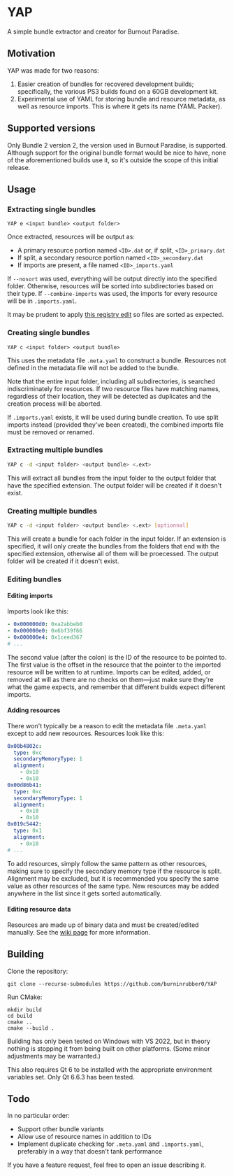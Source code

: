 # YAP
A simple bundle extractor and creator for Burnout Paradise.

## Motivation
YAP was made for two reasons:
1. Easier creation of bundles for recovered development builds; specifically, the various PS3 builds found on a 60GB development kit.
2. Experimental use of YAML for storing bundle and resource metadata, as well as resource imports. This is where it gets its name (YAML Packer).

## Supported versions
Only Bundle 2 version 2, the version used in Burnout Paradise, is supported. Although support for the original bundle format would be nice to have, none of the aforementioned builds use it, so it's outside the scope of this initial release.

## Usage
### Extracting single bundles
```
YAP e <input bundle> <output folder>
```

Once extracted, resources will be output as:
* A primary resource portion named `<ID>.dat` or, if split, `<ID>_primary.dat`
* If split, a secondary resource portion named `<ID>_secondary.dat`
* If imports are present, a file named `<ID>_imports.yaml`

If `--nosort` was used, everything will be output directly into the specified folder. Otherwise, resources will be sorted into subdirectories based on their type.
If `--combine-imports` was used, the imports for every resource will be in `.imports.yaml`.

It may be prudent to apply [this registry edit](https://superuser.com/a/1765437) so files are sorted as expected.

### Creating single bundles
```
YAP c <input folder> <output bundle>
```

This uses the metadata file `.meta.yaml` to construct a bundle. Resources not defined in the metadata file will not be added to the bundle.

Note that the entire input folder, including all subdirectories, is searched indiscriminately for resources. If two resource files have matching names, regardless of their location, they will be detected as duplicates and the creation process will be aborted.

If `.imports.yaml` exists, it will be used during bundle creation. To use split imports instead (provided they've been created), the combined imports file must be removed or renamed.

### Extracting multiple bundles
```bash
YAP c -d <input folder> <output bundle> <.ext>
```
This will extract all bundles from the input folder to the output folder that have the specified extension. The output folder will be created if it doesn't exist.

### Creating multiple bundles
```bash
YAP c -d <input folder> <output bundle> <.ext> [optionnal]
```
This will create a bundle for each folder in the input folder. If an extension is specified, it will only create the bundles from the folders that end with the specified extension, otherwise all of them will be proecessed. The output folder will be created if it doesn't exist.

### Editing bundles
#### Editing imports
Imports look like this:
```yaml
- 0x000000d0: 0xa2abbeb0
- 0x000000e0: 0x6bf39f66
- 0x000000e4: 0x1ceed367
# ...
```

The second value (after the colon) is the ID of the resource to be pointed to. The first value is the offset in the resource that the pointer to the imported resource will be written to at runtime. Imports can be edited, added, or removed at will as there are no checks on them—just make sure they're what the game expects, and remember that different builds expect different imports.

#### Adding resources
There won't typically be a reason to edit the metadata file `.meta.yaml` except to add new resources. Resources look like this:
```yaml
0x00b4802c:
  type: 0xc
  secondaryMemoryType: 1
  alignment:
    - 0x10
    - 0x10
0x00d86b41:
  type: 0xc
  secondaryMemoryType: 1
  alignment:
    - 0x10
    - 0x10
0x019c5442:
  type: 0x1
  alignment:
    - 0x10
# ...
```

To add resources, simply follow the same pattern as other resources, making sure to specify the secondary memory type if the resource is split. Alignment may be excluded, but it is recommended you specify the same value as other resources of the same type. New resources may be added anywhere in the list since it gets sorted automatically.

#### Editing resource data
Resources are made up of binary data and must be created/edited manually. See the [wiki page](https://burnout.wiki/wiki/Resource_Types) for more information.

## Building
Clone the repository:
```
git clone --recurse-submodules https://github.com/burninrubber0/YAP
```

Run CMake:
```
mkdir build
cd build
cmake ..
cmake --build .
```

Building has only been tested on Windows with VS 2022, but in theory nothing is stopping it from being built on other platforms. (Some minor adjustments may be warranted.)

This also requires Qt 6 to be installed with the appropriate environment variables set. Only Qt 6.6.3 has been tested.

## Todo
In no particular order:
* Support other bundle variants
* Allow use of resource names in addition to IDs
* Implement duplicate checking for `.meta.yaml` and `.imports.yaml`, preferably in a way that doesn't tank performance

If you have a feature request, feel free to open an issue describing it.

